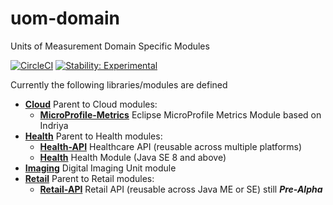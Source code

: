 # uom-domain

Units of Measurement Domain Specific Modules

[![CircleCI](https://circleci.com/gh/unitsofmeasurement/uom-domain.svg?style=svg)](https://circleci.com/gh/unitsofmeasurement/uom-domain)
[![Stability: Experimental](https://masterminds.github.io/stability/experimental.svg)](https://masterminds.github.io/stability/experimental.html)

Currently the following libraries/modules are defined

* [**Cloud**](cloud) Parent to Cloud modules:
  * [**MicroProfile-Metrics**](cloud/mp-metrics) Eclipse MicroProfile Metrics Module based on Indriya
* [**Health**](health) Parent to Health modules:
  * [**Health-API**](health/health-api) Healthcare API (reusable across multiple platforms)
  * [**Health**](health/health) Health Module (Java SE 8 and above)
* [**Imaging**](imaging) Digital Imaging Unit module
* [**Retail**](retail) Parent to Retail modules:
  * [**Retail-API**](retail/retail-api) Retail API (reusable across Java ME or SE) still ***Pre-Alpha***
